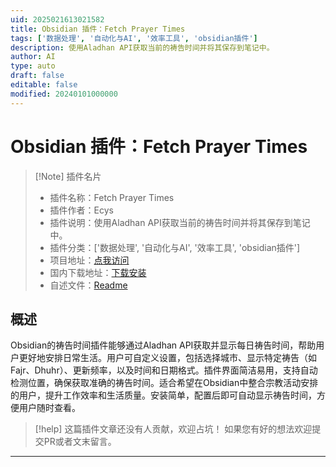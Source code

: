 ```yaml
---
uid: 2025021613021582
title: Obsidian 插件：Fetch Prayer Times
tags: ['数据处理', '自动化与AI', '效率工具', 'obsidian插件']
description: 使用Aladhan API获取当前的祷告时间并将其保存到笔记中。
author: AI
type: auto
draft: false
editable: false
modified: 20240101000000
---
```


# Obsidian 插件：Fetch Prayer Times

> [!Note] 插件名片
> - 插件名称：Fetch Prayer Times
> - 插件作者：Ecys
> - 插件说明：使用Aladhan API获取当前的祷告时间并将其保存到笔记中。
> - 插件分类：['数据处理', '自动化与AI', '效率工具', 'obsidian插件']
> - 项目地址：[点我访问](https://github.com/Eccys/obsidian-prayer-times)
> - 国内下载地址：[下载安装](https://pkmer.cn/products/plugin/pluginMarket/?fetch-prayer-times)
> - 自述文件：[Readme](https://ghproxy.net/https://raw.githubusercontent.com/Eccys/obsidian-prayer-times/master/README.md)



## 概述

Obsidian的祷告时间插件能够通过Aladhan API获取并显示每日祷告时间，帮助用户更好地安排日常生活。用户可自定义设置，包括选择城市、显示特定祷告（如Fajr、Dhuhr）、更新频率，以及时间和日期格式。插件界面简洁易用，支持自动检测位置，确保获取准确的祷告时间。适合希望在Obsidian中整合宗教活动安排的用户，提升工作效率和生活质量。安装简单，配置后即可自动显示祷告时间，方便用户随时查看。


> [!help] 
> 这篇插件文章还没有人贡献，欢迎占坑！
> 如果您有好的想法欢迎提交PR或者文末留言。
> 

---



